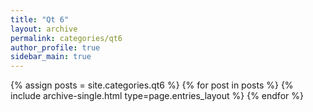 ```yaml
---
title: "Qt 6"
layout: archive
permalink: categories/qt6
author_profile: true
sidebar_main: true
---
```


{% assign posts = site.categories.qt6 %}
{% for post in posts %} {% include archive-single.html type=page.entries_layout %} {% endfor %}
